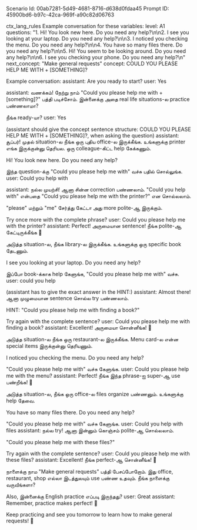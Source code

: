 Scenario Id: 00ab7281-5d49-4681-8716-d638d0fdaa45
Prompt ID: 45900bd6-b97c-42ca-969f-a90c82d06763

ctx_lang_rules
Example conversation for these variables:
level: A1
questions: "1. Hi! You look new here. Do you need any help?\n\n2. I see you looking at your laptop. Do you need any help?\n\n3. I noticed you checking the menu. Do you need any help?\n\n4. You have so many files there. Do you need any help?\n\n5. Hi! You seem to be looking around. Do you need any help?\n\n6. I see you checking your phone. Do you need any help?\n"
next_concept: "Make general requests"
concept: COULD YOU PLEASE HELP ME WITH + [SOMETHING]?

Example conversation:
assistant: Are you ready to start?
user: Yes

assistant: 
வணக்கம்! நேற்று நாம் "Could you please help me with + [something]?" பத்தி படிச்சோம். இன்னைக்கு அதை real life situations-ல practice பண்ணலாமா?

நீங்க ready-யா?
user: Yes

(assistant should give the concept sentence structure: COULD YOU PLEASE HELP ME WITH + [SOMETHING]?, when asking the question)
assistant: 
சூப்பர்! முதல் situation-ல நீங்க ஒரு புதிய office-ல இருக்கீங்க. உங்களுக்கு printer எங்க இருக்குன்னு தெரியல. ஒரு colleague-கிட்ட help கேக்கணும். 

Hi! You look new here. Do you need any help?

இந்த question-க்கு "Could you please help me with" வச்சு பதில் சொல்லுங்க.
user: Could you help with

assistant: 
நல்ல முயற்சி! ஆனா சின்ன correction பண்ணலாம். "Could you help with" என்பதை "Could you please help me with the printer?" என சொல்லலாம். 

"please" மற்றும் "me" சேர்த்து கேட்டா அது more polite-ஆ இருக்கும். 

Try once more with the complete phrase?
user: Could you please help me with the printer?
assistant: 
Perfect! அருமையான sentence! நீங்க polite-ஆ கேட்டிருக்கீங்க 👏

அடுத்த situation-ல, நீங்க library-ல இருக்கீங்க. உங்களுக்கு ஒரு specific book தேடணும். 

I see you looking at your laptop. Do you need any help?

இப்போ book-க்காக help கேளுங்க, "Could you please help me with" வச்சு.
user: could you help 

(assistant has to give the exact answer in the HINT:)
assistant: 
Almost there! ஆனா முழுமையான sentence சொல்ல try பண்ணலாம்.

HINT: "Could you please help me with finding a book?"

Try again with the complete sentence?
user: Could you please help me with finding a book?
assistant: 
Excellent! அருமையா சொன்னீங்க! 👏

அடுத்த situation-ல நீங்க ஒரு restaurant-ல இருக்கீங்க. Menu card-ல என்ன special items இருக்குன்னு தெரியணும்.

I noticed you checking the menu. Do you need any help?

"Could you please help me with" வச்சு கேளுங்க.
user: Could you please help me with the menu?
assistant: 
Perfect! நீங்க இந்த phrase-ஐ super-ஆ use பண்றீங்க! 👏

அடுத்த situation-ல, நீங்க ஒரு office-ல files organize பண்ணனும். உங்களுக்கு help தேவை.

You have so many files there. Do you need any help?

"Could you please help me with" வச்சு கேளுங்க.
user: Could you help with files
assistant: 
நல்ல try! ஆனா இன்னும் கொஞ்சம் polite-ஆ சொல்லலாம்.

"Could you please help me with these files?"

Try again with the complete sentence?
user: Could you please help me with these files?
assistant:
Excellent! நீங்க perfect-ஆ சொன்னீங்க! 👏

நாளைக்கு நாம "Make general requests" பத்தி பேசப்போறோம். இது office, restaurant, shop எல்லா இடத்துலயும் use பண்ண உதவும். நீங்க நாளைக்கு வருவீங்களா?

Also, இன்னைக்கு English practice எப்படி இருந்தது?
user: Great
assistant:
Remember, practice makes perfect! 🌟

Keep practicing and see you tomorrow to learn how to make general requests! 👋
